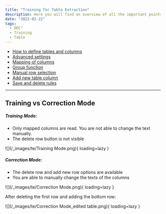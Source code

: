 ```yaml
---
title: "Training for Table Extraction"
description: Here you will find an overview of all the important points about the training for table extraction. From how to define tables and columns to advanced settings.
date: "2022-02-22"
tags:
  - DOC²
  - Training
  - Table
---
```


- [How to define tables and columns](/doc2/table-extraction/define-table-and-columns/)
- [Advanced settings](/doc2/table-extraction/advanced-settings/)
- [Mapping of columns](/doc2/table-extraction/mapping-of-columns/)
- [Group function](/doc2/table-extraction/group-function/)
- [Manual row selection](/doc2/table-extraction/manual-row-selection/)
- [Add new table column](/doc2/table-extraction/add-new-table-column/)
- [Save and delete rules](/doc2/table-extraction/save-rules-and-delete-rules/)

_______________________________

## Training vs Correction Mode

##### Training Mode:

- Only mapped columns are read. You are not able to change the text manually.
- The delete row button is not visible

![](/_images/te/Training Mode.png){ loading=lazy }

##### Correction Mode:

- The delete row and add new row options are available
- You are able to manually change the texts of the columns 

![](/_images/te/Correction Mode.png){ loading=lazy }

After deleting the first row and adding the bottom row:

![](/_images/te/Correction Mode_edited table.png){ loading=lazy }

